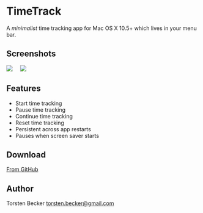# TimeTrack

A *minimalist* time tracking app for Mac OS X 10.5+ which lives in your menu bar.


## Screenshots

<img src="https://github.com/torsten/TimeTrack/raw/master/InitialState.png"> &nbsp; &nbsp; <img src="https://github.com/torsten/TimeTrack/raw/master/RunningState.png">


## Features

  - Start time tracking
  - Pause time tracking
  - Continue time tracking
  - Reset time tracking
  - Persistent across app restarts
  - Pauses when screen saver starts


## Download

[From GitHub](https://github.com/downloads/torsten/TimeTrack/TimeTrack-v1.zip)


## Author

Torsten Becker <torsten.becker@gmail.com>

